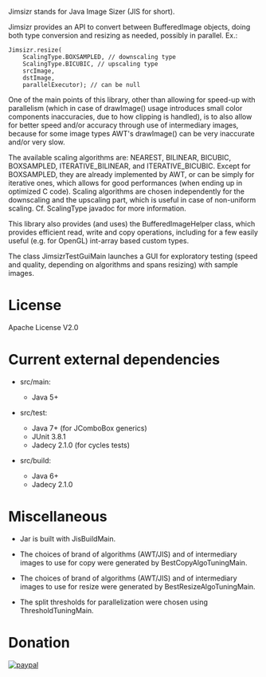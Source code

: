 Jimsizr stands for Java Image Sizer (JIS for short).

Jimsizr provides an API to convert between BufferedImage objects,
doing both type conversion and resizing as needed, possibly in parallel.
Ex.:
```
Jimsizr.resize(
    ScalingType.BOXSAMPLED, // downscaling type
    ScalingType.BICUBIC, // upscaling type
    srcImage,
    dstImage,
    parallelExecutor); // can be null
```

One of the main points of this library, other than allowing
for speed-up with parallelism (which in case of drawImage() usage
introduces small color components inaccuracies, due to how clipping
is handled), is to also allow for better speed and/or accuracy
through use of intermediary images, because for some image types
AWT's drawImage() can be very inaccurate and/or very slow.

The available scaling algorithms are: NEAREST, BILINEAR, BICUBIC,
BOXSAMPLED, ITERATIVE_BILINEAR, and ITERATIVE_BICUBIC.
Except for BOXSAMPLED, they are already implemented by AWT,
or can be simply for iterative ones, which allows for
good performances (when ending up in optimized C code).
Scaling algorithms are chosen independently for the downscaling
and the upscaling part, which is useful in case of non-uniform scaling.
Cf. ScalingType javadoc for more information.

This library also provides (and uses) the BufferedImageHelper class,
which provides efficient read, write and copy operations, including
for a few easily useful (e.g. for OpenGL) int-array based custom types.

The class JimsizrTestGuiMain launches a GUI for exploratory testing
(speed and quality, depending on algorithms and spans resizing)
with sample images.

# License

Apache License V2.0

# Current external dependencies

- src/main:
  - Java 5+

- src/test:
  - Java 7+ (for JComboBox generics)
  - JUnit 3.8.1
  - Jadecy 2.1.0 (for cycles tests)

- src/build:
  - Java 6+
  - Jadecy 2.1.0

# Miscellaneous

- Jar is built with JisBuildMain.

- The choices of brand of algorithms (AWT/JIS) and of intermediary
  images to use for copy were generated by BestCopyAlgoTuningMain.

- The choices of brand of algorithms (AWT/JIS) and of intermediary
  images to use for resize were generated by BestResizeAlgoTuningMain.

- The split thresholds for parallelization were chosen using
  ThresholdTuningMain.

# Donation

[![paypal](https://www.paypalobjects.com/en_US/i/btn/btn_donate_SM.gif)](https://www.paypal.com/cgi-bin/webscr?cmd=_s-xclick&hosted_button_id=P7EYEFUCXBS9J)

